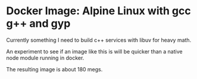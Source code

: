 # Docker Image: Alpine Linux with gcc g++ and gyp

Currently something I need to build c++ services with libuv for heavy math.

An experiment to see if an image like this is will be quicker than a native node module running in docker.

The resulting image is about 180 megs.